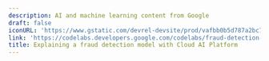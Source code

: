 ```yaml
---
description: AI and machine learning content from Google
draft: false
iconURL: 'https://www.gstatic.com/devrel-devsite/prod/vafbb0b5d787a2bc7a3bcbfb9dfdb3baefdd01831979d5302dd65271466576cda/cloud/images/cloud-logo.svg?dcb_=0.06609720061385493'
link: 'https://codelabs.developers.google.com/codelabs/fraud-detection-ai-explanations/index.html?index=..%2F..index#0'
title: Explaining a fraud detection model with Cloud AI Platform
---
```

